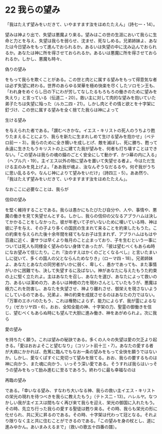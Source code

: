# 22 我らの望み

「我はたえず望みをいだきて、いやますます汝をほめたたえん」（詩七一・14）。

望みは神より出で、失望は悪魔より来る。望みはこの世の生涯において我らに生命と力とを与え、失望は我らを弱らせ、沈ませ、死なしめる。兄弟姉妹よ、あなたは今日望みをもって進んでおられるか。あるいは失望の中に沈み込んでおられるか。あなたは神に所を得させておられるか。あるいは悪魔に所を得させておられるか。しかし、悪魔も時々、

偽りの望み

をもって我らを欺くことがある。この世と肉とに属する望みをもって得意気な者は必ず失望に終わる。世界のあらゆる栄華を極め快楽を尽くしたソロモン王も、「われ身をめぐらし日の下にわが労してなしたるもろもろの働きのために望みを失えり」と言っている（伝道二・20）。救い主に対して肉的な望みを抱いていた弟子たちは失望に陥った（ルカ二四・21）。しかし肉とその情と欲とを十字架に釘づけ、この世に属する望みを全く捨てた我らは神によって

生ける望み

を与えられた者である。「讃むべきかな。イエス・キリストの死人のうちより甦りたまえることにより、我らを新たに生まれしめて生ける望みを抱かせ」（ペテロ前一・3）。我らのために全き贖いを成しとげ、敵を滅ぼし、死に勝ち、甦って永遠に生きたもうキリストの上に建てた我が望みを、何者も打ち壊すことはできない。「この望みは我らの魂の錨のごとく安全にして動かず、かつ幕の内に入る」（へプル六・19）。主イエス以外の物に望みを置いて失望せる者よ。今はただ生ける主のみを見上げよ。「ああ我が魂よ、汝なんぞうなだるるや。何ぞ我がうちに思い乱るるや。なんじ神によりて望みをいだけ」（詩四三・5）。ああ然り、「我はたえず望みをいだきて、いやますます汝をほめたたえん」。

なおここに必要なことは、我らが

信仰の望み

を堅く維持することである。我らは愚かにもたびたび自分や、人や、事情や、悪魔の働きを見て失望せんとする。しかし、我らの信仰の父なるアブラハムは決してかかることをしなかった。彼が年老いて子がいないために嘆いている時、神は彼に子を与え、その子より多くの国民の生まれて来ることを約束したもうた。この約束を与えられた後十余年間を経てもなお子は生まれず、アブラハムはもはや百歳に近く、妻サラは早くより毎月のこと止まっており、子を生むという一事については死人も同様全く望みのない身体であったが、「彼は望むべくもあらぬ時になお望みて信じたり。これ『汝のすえはかくのごとくなるべし』と言いたまいしに従いて、多くの国人の父とならんためなりき」（ローマ四・18）。兄弟姉妹よ、あなたとあなたの同労者がいかに弱く、卑しく、愚かであっても、また事情がいかに困難でも、決して失望するに及ばない。神があなたに与えたもうた約束の上に堅く立たれよ。主はあなたを召し、あなたを選び、あなたによって救いの力、あるいは潔めの力、あるいは神癒の力を現わさんとしていたもうが、悪魔は極力これを防害し、あなたを失望させ、神より離れさせ、御栄えを現さないようにしているのである。兄弟よ、神の約束を成就させるのはあなたの力ではない。「万軍のエホバのたもう、これは権勢によらず、能力によらず、我が霊によるなり」（ゼカリヤ四・6）。おお、全知全能の神、十字架の力、聖霊の御働きを信じ、望むべくもあらぬ時にも望んで大胆に進み働き、神をあがめられよ。次に我ら

愛の望み

を持ちたく願う。これは望みの秘訣である。多くの人々の失望は愛の欠乏より起きる。「愛はおおよそこと望むなり」（コリント前十三・7）。あなたの愛する者が大病にかかれば、危篤に臨んでもなお一条の望みをもって全快を願うではないか。しかし、愛なくぱすぐに見切って望みを捨てる。おお、我らの要するものは神に向かう、また魂に向かう、いっそう深い愛である。そうすれば我らはいっそうの望みをもって励み進むに至るであろう。終わりに最も幸福なのは

再臨の望み

である。「幸いなる望み、すなわち大いなる神、我らの救い主イエス・キリストの栄光の現れを待つべきを我らに教えたもう」（テトス二・13）。ハレルヤ。なつかしい我が主イエスは間もなく再び来て我らを迎え、栄光の御国に入れたもう。その時、先立ち行った我らの愛する聖徒は甦り来る。その時、我らも栄光の形に化せられ、共に天に昇るのである。その時、十字架は代わって冠となる。それより限りなく主と共に住むことができるのである。「この望みを身の杖とし、道に進みゆかん。あいまみえるまで」（救いの歌五十四番の譜）。

